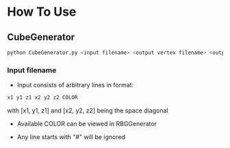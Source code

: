 # How To Use

## CubeGenerator

```bash
python CubeGenerator.py <input filename> <output vertex filename> <output color filename>
```

### Input filename
- Input consists of arbitrary lines in format:
```bash
x1 y1 z1 x2 y2 z2 COLOR
```
with [x1, y1, z1] and [x2, y2, z2] being the space diagonal

- Available COLOR can be viewed in RBGGenerator 

- Any line starts with "#" will be ignored 
